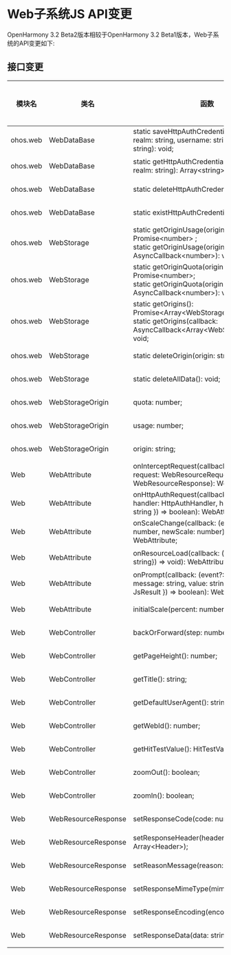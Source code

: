 # Web子系统JS API变更

OpenHarmony 3.2 Beta2版本相较于OpenHarmony 3.2 Beta1版本，Web子系统的API变更如下:

## 接口变更

| 模块名 | 类名 | 函数 | 变更类型 |
|---|---|---|---|
| ohos.web | WebDataBase | static saveHttpAuthCredentials(host: string, realm: string, username: string, password: string): void; | 新增 |
| ohos.web | WebDataBase | static getHttpAuthCredentials(host: string, realm: string): Array\<string>; | 新增 |
| ohos.web | WebDataBase | static deleteHttpAuthCredentials(): void; | 新增 |
| ohos.web | WebDataBase | static existHttpAuthCredentials(): boolean; | 新增 |
| ohos.web | WebStorage | static getOriginUsage(origin: string): Promise\<number> ;<br>static getOriginUsage(origin: string, callback: AsyncCallback\<number>): void; | 新增 |
| ohos.web | WebStorage | static getOriginQuota(origin: string): Promise\<number>;<br>static getOriginQuota(origin: string, callback: AsyncCallback\<number>): void; | 新增 |
| ohos.web | WebStorage | static getOrigins(): Promise\<Array\<WebStorageOrigin>>;<br>static getOrigins(callback: AsyncCallback\<Array\<WebStorageOrigin>>): void; | 新增 |
| ohos.web | WebStorage | static deleteOrigin(origin: string): void; | 新增 |
| ohos.web | WebStorage | static deleteAllData(): void; | 新增 |
| ohos.web | WebStorageOrigin | quota: number; | 新增 |
| ohos.web | WebStorageOrigin | usage: number; | 新增 |
| ohos.web | WebStorageOrigin | origin: string; | 新增 |
| Web | WebAttribute | onInterceptRequest(callback: (event?: { request: WebResourceRequest}) => WebResourceResponse): WebAttribute; | 新增 |
| Web | WebAttribute | onHttpAuthRequest(callback: (event?: { handler: HttpAuthHandler, host: string, realm: string }) => boolean): WebAttribute; | 新增 |
| Web | WebAttribute | onScaleChange(callback: (event: {oldScale: number, newScale: number}) => void): WebAttribute; | 新增 |
| Web | WebAttribute | onResourceLoad(callback: (event: {url: string}) => void): WebAttribute; | 新增 |
| Web | WebAttribute | onPrompt(callback: (event?: {url: string, message: string, value: string, result: JsResult }) => boolean): WebAttribute; | 新增 |
| Web | WebAttribute | initialScale(percent: number): WebAttribute; | 新增 |
| Web | WebController | backOrForward(step: number): void; | 新增 |
| Web | WebController | getPageHeight(): number; | 新增 |
| Web | WebController | getTitle(): string; | 新增 |
| Web | WebController | getDefaultUserAgent(): string; | 新增 |
| Web | WebController | getWebId(): number; | 新增 |
| Web | WebController | getHitTestValue(): HitTestValue; | 新增 |
| Web | WebController | zoomOut(): boolean; | 新增 |
| Web | WebController | zoomIn(): boolean; | 新增 |
| Web | WebResourceResponse | setResponseCode(code: number); | 新增 |
| Web | WebResourceResponse | setResponseHeader(header: Array\<Header>); | 新增 |
| Web | WebResourceResponse | setReasonMessage(reason: string); | 新增 |
| Web | WebResourceResponse | setResponseMimeType(mimeType: string); | 新增 |
| Web | WebResourceResponse | setResponseEncoding(encoding: string); | 新增 |
| Web | WebResourceResponse | setResponseData(data: string); | 新增 |